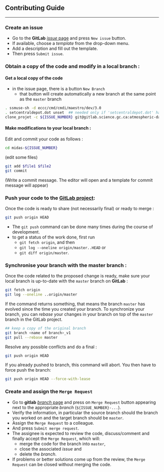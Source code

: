 ## Contributing Guide
----

### Create an issue

 - Go to the **GitLab** [*issue* page](https://gitlab.science.gc.ca/atmospheric-data-assimilation/midas/issues) and press `New issue` button.
 - If available, choose a *template* from the drop-down menu.
 - Add a description and fill out the template.
 - Then press `Submit issue`.

### Obtain a copy of the code and modify in a local branch :

#### Get a local copy of the code

 - in the issue page, there is a button `New Branch`
   - that button will create automatically a new branch at the same point as the `master` branch

```bash
. ssmuse-sh -d eccc/cmd/cmdi/maestro/dev/3.0
. setcentraldepot.dot unset  ## needed only if 'setcentraldepot.dot' has already been called
clone_projet -c ${ISSUE_NUMBER} git@gitlab.science.gc.ca:atmospheric-data-assimilation/midas.git midas-${ISSUE_NUMBER}
```

#### Make modifications to your local branch :

Edit and commit your code as follows :
```bash
cd midas-${ISSUE_NUMBER}
```
(edit some files)
```bash
git add $file1 $file2
git commit
```
(Write a commit message.  The editor will open and a template for commit message will appear)

### Push your code to the [GitLab project](https://gitlab.science.gc.ca/atmospheric-data-assimilation/midas):

Once the code is ready to share (not necessarily final) or ready to merge :
```bash
git push origin HEAD
```

  - The `git push` command can be done many times during the course of development.
  - to get a status of the work done, first run
    - `git fetch origin`, and then
    - `git log --oneline origin/master..HEAD` or
    - `git diff origin/master`.

### Synchronise your branch with the master branch : 

Once the code related to the proposed change is ready, make sure your
local branch is up-to-date with the `master` branch on **GitLab** :

```bash
git fetch origin
git log --oneline ..origin/master
```

If the command returns something, that means the branch `master` has
evolved since the time you created your branch.  To synchronize your
branch, you can *rebase* your changes in your branch on top of the
`master` branch in the GitLab project.

```bash
## keep a copy of the original branch
git branch <name of branch>_v1
git pull --rebase master
```

Resolve any possible conflicts and do a final :
```bash
git push origin HEAD
```
If you already pushed to branch, this command will abort.  You then have to force push the branch:
```bash
git push origin HEAD --force-with-lease
```


### Create and assign the `Merge Request`

  - Go to **gitlab** [*branch* page](https://gitlab.science.gc.ca/atmospheric-data-assimilation/midas/branches) and press on `Merge Request` button appearing next to the appropriate *branch* (`${ISSUE_NUMBER}-...`).
  - Verify the information, in particular the source branch should the branch you worked on and the target branch should be `master`.
  - Assign the `Merge Request` to a colleague.
  - And press `Submit merge request`.
  - The assignee is expected to review the code, discuss/comment and finally accept the `Merge Request`, which will:
    - merge the code for the branch into `master`,
    - close the associated *issue* and
    - delete the *branch*.
  - If problems or better solutions come up from the review, the `Merge Request` can be closed without merging the code.

